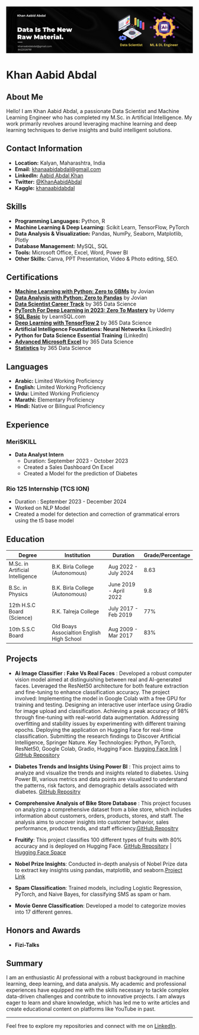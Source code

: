 ![Banner](Banner.png)

# Khan Aabid Abdal

## About Me

Hello! I am Khan Aabid Abdal, a passionate Data Scientist and Machine Learning Engineer who has completed my M.Sc. in Artificial Intelligence. My work primarily revolves around leveraging machine learning and deep learning techniques to derive insights and build intelligent solutions.

## Contact Information

- **Location:** Kalyan, Maharashtra, India
- **Email:** [khanaabidabdal@gmail.com](mailto:khanaabidabdal@gmail.com)
- **LinkedIn:** [Aabid Abdal Khan](https://www.linkedin.com/in/aabid-abdal-khan/)
- **Twitter:** [@KhanAabidAbdal](https://x.com/KhanAbdalAabid)
- **Kaggle:** [khanaabidabdal](https://www.kaggle.com/khanaabidabdal)

## Skills

- **Programming Languages:** Python, R
- **Machine Learning & Deep Learning:** Scikit Learn, TensorFlow, PyTorch
- **Data Analysis & Visualization:** Pandas, NumPy, Seaborn, Matplotlib, Plotly
- **Database Management:** MySQL, SQL
- **Tools:** Microsoft Office, Excel, Word, Power BI
- **Other Skills:** Canva, PPT Presentation, Video & Photo editing, SEO.

## Certifications

- **[Machine Learning with Python: Zero to GBMs](https://jovian.com/certificate/MFQTQOBZHA)** by Jovian
- **[Data Analysis with Python: Zero to Pandas](https://jovian.com/certificate/MFQTQMRXHA)** by Jovian
- **[Data Scientist Career Track](https://learn.365datascience.com/certificates/DD-E0079E4F95/)** by 365 Data Science
- **[PyTorch For Deep Learning in 2023: Zero To Mastery](https://www.udemy.com/certificate/UC-c0db8e71-d937-4bfc-91cc-c54142e3a863/)** by Udemy
- **[SQL Basic](https://learnsql.com/files/course-certificate/hPcOEEqjgMuFqmKLxDLpJdojwWHoUveCpbszBLmo)** by LearnSQL.com
- **[Deep Learning with TensorFlow 2](https://learn.365datascience.com/certificates/CC-1104F3BC8B/)** by 365 Data Science
- **Artificial Intelligence Foundations: Neural Networks** (LinkedIn)
- **Python for Data Science Essential Training** (LinkedIn)
- **[Advanced Microsoft Excel](https://learn.365datascience.com/certificates/CC-05EC3495B4/)** by 365 Data Science
- **[Statistics](https://learn.365datascience.com/certificates/CC-4668AC50BE/)** by 365 Data Science

## Languages

- **Arabic:** Limited Working Proficiency
- **English:** Limited Working Proficiency
- **Urdu:** Limited Working Proficiency
- **Marathi:** Elementary Proficiency
- **Hindi:** Native or Bilingual Proficiency

## Experience

### MeriSKILL
- **Data Analyst Intern**
  - Duration: September 2023 - October 2023
  - Created a Sales Dashboard On Excel
  - Created a Model for the prediction of Diabetes

### Rio 125 Internship (TCS ION)
- Duration : September 2023 - December 2024
- Worked on NLP Model
- Created a model for detection and correction of grammatical errors using the t5 base model

## Education

| Degree                            | Institution                      | Duration                | Grade/Percentage      |
|-----------------------------------|----------------------------------|-------------------------|-----------------------|
| M.Sc. in Artificial Intelligence  | B.K. Birla College (Autonomous)  | Aug 2022 - July 2024    |         8.63         |
| B.Sc. in Physics                  | B.K. Birla College (Autonomous)  | June 2019 - April 2022  |         9.8           |
| 12th H.S.C Board (Science)        | R.K. Talreja College             | July 2017 - Feb 2019    |         77%           |
| 10th S.S.C Board                  | Old Boays Associaltion English High School | Aug 2009 - Mar 2017 |   83%           |

  ## Projects

- **Ai Image Classifier : Fake Vs Real Faces** : Developed a robust computer vision model aimed at distinguishing between real and AI-generated faces. Leveraged the ResNet50 architecture for both feature extraction and fine-tuning to enhance classification accuracy. The project involved: Implementing the model in Google Colab with a free GPU for training and testing. Designing an interactive user interface using Gradio for image upload and classification. Achieving a peak accuracy of 98% through fine-tuning with real-world data augmentation. Addressing overfitting and stability issues by experimenting with different training epochs. Deploying the application on Hugging Face for real-time classification. Submitting the research findings to Discover Artificial Intelligence, Springer Nature. Key Technologies: Python, PyTorch, ResNet50, Google Colab, Gradio, Hugging Face. [Hugging Face link](https://huggingface.co/spaces/khanaabidabdal/RealityCheck) | [GitHub Repository](https://github.com/khanaabidabdal/Ai-Image-Classifier-Real-Vs-Fake-Faces?tab=readme-ov-file)

- **Diabetes Trends and Insights Using Power BI** : This project aims to analyze and visualize the trends and insights related to diabetes. Using Power BI, various metrics and data points are visualized to understand the patterns, risk factors, and demographic details associated with diabetes. [GitHub Repositry](https://github.com/khanaabidabdal/Diabetes-Trends-and-Insights-using-Power-BI)

- **Comprehensive Analysis of Bike Store Database** : This project focuses on analyzing a comprehensive dataset from a bike store, which includes information about customers, orders, products, stores, and staff. The analysis aims to uncover insights into customer behavior, sales performance, product trends, and staff efficiency.[GitHub Repositry](https://github.com/khanaabidabdal/Comprehensive-Analysis-of-Bike-Store-Database)

- **Fruitify**: This project classifies 100 different types of fruits with 80% accuracy and is deployed on Hugging Face. [GitHub Repository](https://github.com/khanaabidabdal/Fruitify) | [Hugging Face Space](https://huggingface.co/spaces/khanaabidabdal/fruitify)

- **Nobel Prize Insights**: Conducted in-depth analysis of Nobel Prize data to extract key insights using pandas, matplotlib, and seaborn.[Project Link](https://jovian.com/khanaabidabdal/nobel-prize-insight)

- **Spam Classification**: Trained models, including Logistic Regression, PyTorch, and Naive Bayes, for classifying SMS as spam or ham.

- **Movie Genre Classification**: Developed a model to categorize movies into 17 different genres.



## Honors and Awards

- **Fizi-Talks**

## Summary

I am an enthusiastic AI professional with a robust background in machine learning, deep learning, and data analysis. My academic and professional experiences have equipped me with the skills necessary to tackle complex data-driven challenges and contribute to innovative projects. I am always eager to learn and share knowledge, which has led me to write articles and create educational content on platforms like YouTube in past.

---

Feel free to explore my repositories and connect with me on [LinkedIn](https://www.linkedin.com/in/aabid-abdal-khan/).




